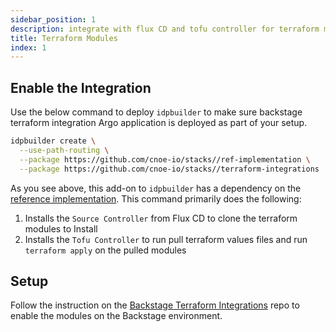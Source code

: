 ```yaml
---
sidebar_position: 1
description: integrate with flux CD and tofu controller for terraform modules
title: Terraform Modules
index: 1
---
```


## Enable the Integration

Use the below command to deploy `idpbuilder` to make sure backstage terraform integration Argo application is deployed as part of your setup.

```bash
idpbuilder create \
  --use-path-routing \
  --package https://github.com/cnoe-io/stacks//ref-implementation \
  --package https://github.com/cnoe-io/stacks//terraform-integrations
```

As you see above, this add-on to `idpbuilder` has a dependency on the [reference implementation](https://github.com/cnoe-io/stacks/tree/main/ref-implementation). This command primarily does the following:

1. Installs the `Source Controller` from Flux CD to clone the terraform modules to Install
1. Installs the `Tofu Controller` to run pull terraform values files and run `terraform apply` on the pulled modules

## Setup

Follow the instruction on the [Backstage Terraform Integrations](https://github.com/cnoe-io/backstage-terraform-integrations) repo to enable the modules on the Backstage environment.

